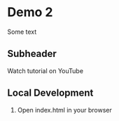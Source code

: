 # Demo 2

Some text

## Subheader

Watch tutorial on YouTube

## Local Development

1. Open index.html in your browser